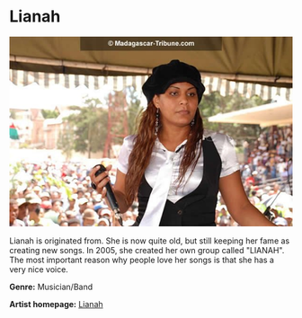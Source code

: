 # Lianah

![Lianah](lianah.jpg)

Lianah is originated from. She is now quite old, but still keeping her fame as creating new songs. In 2005, she created her own group called "LIANAH".
The most important reason why people love her songs is that she has a very nice voice.

**Genre:** Musician/Band

**Artist homepage:** [Lianah](https://fr-fr.facebook.com/pg/lianahgassy/about/?ref=page_internal)
